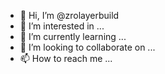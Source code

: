 - 👋 Hi, I’m @zrolayerbuild
- 👀 I’m interested in ...
- 🌱 I’m currently learning ...
- 💞️ I’m looking to collaborate on ...
- 📫 How to reach me ...

<!---
zrolayerbuild/zrolayerbuild is a ✨ special ✨ repository because its `README.md` (this file) appears on your GitHub profile.
You can click the Preview link to take a look at your changes.
--->
